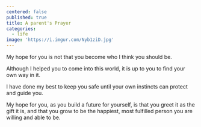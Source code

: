 ```yaml
---
centered: false
published: true
title: A parent's Prayer
categories:
  - life
image: 'https://i.imgur.com/Nyb1ziD.jpg'
---
```

My hope for you
is not that you become
who I think 
you should be.

Although I helped you
to come into this world,
it is up to you
to find your own way in it.

I have done my best
to keep you safe
until your own instincts
can protect and guide you.

My hope for you,
as you build a future
for yourself,
is that you greet it
as the gift it is,
and that you grow to be
the happiest, 
most fulfilled person
you are willing 
and able to be.
